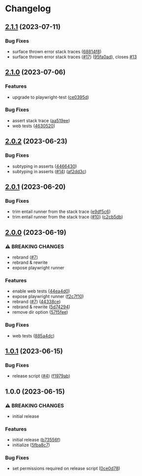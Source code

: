 # Changelog

## [2.1.1](https://github.com/Gozala/subtest/compare/v2.1.0...v2.1.1) (2023-07-11)


### Bug Fixes

* surface thrown error stack traces ([68814f8](https://github.com/Gozala/subtest/commit/68814f8d18a1dc30cc6f592f660b98dd92405429))
* surface thrown error stack traces ([#17](https://github.com/Gozala/subtest/issues/17)) ([95fa0ad](https://github.com/Gozala/subtest/commit/95fa0add17540841c67e70c93d54d465f1c39ad8)), closes [#13](https://github.com/Gozala/subtest/issues/13)

## [2.1.0](https://github.com/Gozala/subtest/compare/v2.0.2...v2.1.0) (2023-07-06)


### Features

* upgrade to playwright-test ([ce0395d](https://github.com/Gozala/subtest/commit/ce0395d513bc96213c630ea47932bf96d4f81bed))


### Bug Fixes

* assert stack trace ([aa519ee](https://github.com/Gozala/subtest/commit/aa519eeffa096d4ada971f270ce3638c0b7fec9d))
* web tests ([4630520](https://github.com/Gozala/subtest/commit/46305204c0716a9ff546705a4e8e61c60d9f0819))

## [2.0.2](https://github.com/Gozala/subtest/compare/v2.0.1...v2.0.2) (2023-06-23)


### Bug Fixes

* subtyping in asserts ([4466430](https://github.com/Gozala/subtest/commit/4466430eec3a02ebe1d029ac5414c4663abfdd79))
* subtyping in asserts ([#14](https://github.com/Gozala/subtest/issues/14)) ([af2dd3c](https://github.com/Gozala/subtest/commit/af2dd3c38fd84ca2c6b7a0e5350d15b7f727758f))

## [2.0.1](https://github.com/Gozala/subtest/compare/v2.0.0...v2.0.1) (2023-06-20)


### Bug Fixes

* trim entail runner from the stack trace ([e9df5c6](https://github.com/Gozala/subtest/commit/e9df5c6111fcb11bea80a3ad008b359de10d07a3))
* trim entail runner from the stack trace ([#10](https://github.com/Gozala/subtest/issues/10)) ([c2cb5db](https://github.com/Gozala/subtest/commit/c2cb5db36a3781c36cd3cc5fa3c6e191b057af98))

## [2.0.0](https://github.com/Gozala/subtest/compare/v1.0.1...v2.0.0) (2023-06-19)


### ⚠ BREAKING CHANGES

* rebrand ([#7](https://github.com/Gozala/subtest/issues/7))
* rebrand & rewrite
* expose playwright runner

### Features

* enable web tests ([44ea4d0](https://github.com/Gozala/subtest/commit/44ea4d03b0fe935bce9bebe8a1d0923635d180de))
* expose playwright runner ([f2c7f10](https://github.com/Gozala/subtest/commit/f2c7f1088bec075a11328db0100ad9664ad20185))
* rebrand ([#7](https://github.com/Gozala/subtest/issues/7)) ([44338ce](https://github.com/Gozala/subtest/commit/44338ce5afa049dc982002a0ec729df39a4ef361))
* rebrand & rewrite ([5d74294](https://github.com/Gozala/subtest/commit/5d742940b42c9826bb5e15e141b836dc36cd88dc))
* remove dir option ([57f5fee](https://github.com/Gozala/subtest/commit/57f5feeae7f47d49884b14dccc6d374ce94c6f45))


### Bug Fixes

* web tests ([885a4dc](https://github.com/Gozala/subtest/commit/885a4dcdebc0a2ed241a30c84697d346b96e314d))

## [1.0.1](https://github.com/Gozala/subtest/compare/v1.0.0...v1.0.1) (2023-06-15)


### Bug Fixes

* release script ([#4](https://github.com/Gozala/subtest/issues/4)) ([f1979ab](https://github.com/Gozala/subtest/commit/f1979abb38137a193086a112e3be8d66663fd7fe))

## 1.0.0 (2023-06-15)


### ⚠ BREAKING CHANGES

* initial release

### Features

* initial release ([b73556f](https://github.com/Gozala/subtest/commit/b73556fb77d1699124f71cd1db0ca4c51f9d950a))
* initialize ([5fba8c7](https://github.com/Gozala/subtest/commit/5fba8c7ca337de6d3dae28007c16424eef3d97a4))


### Bug Fixes

* set permissions required on release script ([0ce0d78](https://github.com/Gozala/subtest/commit/0ce0d7826ddedb335f79b8bd0b8ad267d6191d31))
